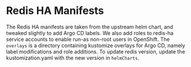 # Redis HA Manifests

The Redis HA manifests are taken from the upstream helm chart, and tweaked slightly to add
Argo CD labels.  We also add roles to redis-ha service accounts to enable run-as non-root users
in OpenShift. The `overlays` is a directory containing kustomize overlays for Argo CD, namely label
modifications and role additions. To update redis version, update the kustomization.yaml with the
new version in `helmCharts`.
